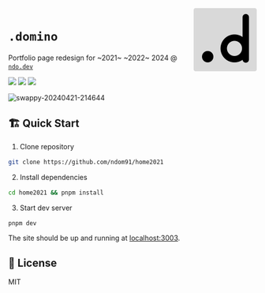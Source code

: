 <img align="right" src="./public/logo.svg" width="128" height="128" />

# `.domino`

Portfolio page redesign for ~2021~ ~2022~ 2024 @ [`ndo.dev`](https://ndo.dev/?utm_source=github-readme)

<p dir="auto">
  <img src="https://img.shields.io/badge/typescript-black?style=for-the-badge&logo=typescript&logoColor=white" />
  <img src="https://img.shields.io/github/last-commit/ndom91/home2021?style=for-the-badge&color=black&labelColor=black" />
  <img src="https://img.shields.io/github/deployments/ndom91/home2021/Production?label=vercel&logo=vercel&style=for-the-badge&color=black&labelColor=black" />
</p>

![swappy-20240421-214644](https://github.com/ndom91/home2021/assets/7415984/df49784c-ad31-41bb-b523-e1a70a106bc3)

## 🏗 Quick Start

1. Clone repository

```sh
git clone https://github.com/ndom91/home2021
```

2. Install dependencies

```sh
cd home2021 && pnpm install
```

3. Start dev server

```sh
pnpm dev
```

The site should be up and running at [localhost:3003](http://localhost:3003).

## 📖 License

MIT
